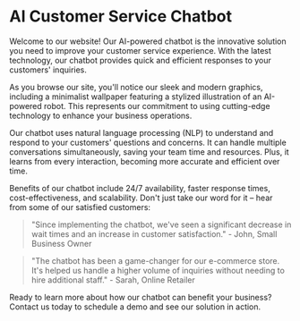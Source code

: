 <!--font:Montserrat-->

# AI Customer Service Chatbot

Welcome to our website! Our AI-powered chatbot is the innovative solution you need to improve your customer service experience. With the latest technology, our chatbot provides quick and efficient responses to your customers' inquiries.

As you browse our site, you'll notice our sleek and modern graphics, including a minimalist wallpaper featuring a stylized illustration of an AI-powered robot. This represents our commitment to using cutting-edge technology to enhance your business operations.

Our chatbot uses natural language processing (NLP) to understand and respond to your customers' questions and concerns. It can handle multiple conversations simultaneously, saving your team time and resources. Plus, it learns from every interaction, becoming more accurate and efficient over time.

Benefits of our chatbot include 24/7 availability, faster response times, cost-effectiveness, and scalability. Don't just take our word for it – hear from some of our satisfied customers:

> "Since implementing the chatbot, we've seen a significant decrease in wait times and an increase in customer satisfaction." - John, Small Business Owner

> "The chatbot has been a game-changer for our e-commerce store. It's helped us handle a higher volume of inquiries without needing to hire additional staff." - Sarah, Online Retailer

Ready to learn more about how our chatbot can benefit your business? Contact us today to schedule a demo and see our solution in action.

<!--

Write me content for website with wallpaper which alt text is:

"A stylized illustration of an AI-powered robot, with sleek and modern graphics and a minimalist color scheme."

The name/title of the page should not be 1:1 copy of the alt text but rather a real content of the website which is using this wallpaper.

- Use markdown format 
- Start with heading
- Heading should be short and concise
- The content should look like a real website 
- The website should not be about the wallpaper, wallpaper is just a related background
- Heading should be contain work "wallpaper" or "background"
- Include real sections like references, contact, user stories, etc. use things relevant to the page purpose.
- Feel free to use structure like headings, bullets, numbering, blockquotes, paragraphs, horizontal lines, etc.
- You can use formatting like bold or _italic_
- You can include UTF-8 emojis
- Links should be only #hash anchors (and you can refer to the document itself)
- Do not include images


---


# AI-Powered Chatbot for Efficient Customer Service

Welcome to our website, where we offer an innovative solution to improve your customer service experience. Our AI-powered chatbot utilizes the latest technology to provide quick and efficient responses to your customers' inquiries.

## Our Stylish Wallpaper

As you browse our site, you'll notice our sleek and modern graphics, including our minimalist wallpaper. The wallpaper features a stylized illustration of an AI-powered robot, which represents our commitment to using cutting-edge technology to enhance your business operations.

## How Our Chatbot Works

Our chatbot uses natural language processing (NLP) to understand and respond to your customers' questions and concerns. It can handle multiple conversations simultaneously, saving your team time and resources. Plus, it learns from every interaction, becoming more accurate and efficient over time.

## Benefits of Our Chatbot

- 24/7 availability: Your customers can get help anytime, anywhere.
- Faster response times: Our chatbot provides instant answers, reducing wait times and improving satisfaction.
- Cost-effective: Our solution is more affordable than hiring additional staff to handle customer inquiries.
- Scalable: As your business grows, our chatbot can handle increased demand without sacrificing quality.

## User Stories

Don't just take our word for it – hear from some of our satisfied customers:

> "Since implementing the chatbot, we've seen a significant decrease in wait times and an increase in customer satisfaction." - John, Small Business Owner

> "The chatbot has been a game-changer for our e-commerce store. It's helped us handle a higher volume of inquiries without needing to hire additional staff." - Sarah, Online Retailer

## Contact Us

Ready to learn more about how our chatbot can benefit your business? Contact us today to schedule a demo and see our solution in action.


---


Heading is too long, rewrite whole content.


---


# AI-Powered Chatbot for Efficient Customer Service

Welcome to our website! We offer an innovative solution to improve your customer service experience. Our AI-powered chatbot uses the latest technology to provide quick and efficient responses to your customers' inquiries.

As you browse our site, you'll notice our sleek and modern graphics, including a minimalist wallpaper featuring a stylized illustration of an AI-powered robot. This represents our commitment to using cutting-edge technology to enhance your business operations.

Our chatbot uses natural language processing (NLP) to understand and respond to your customers' questions and concerns. It can handle multiple conversations simultaneously, saving your team time and resources. Plus, it learns from every interaction, becoming more accurate and efficient over time.

Benefits of our chatbot include 24/7 availability, faster response times, cost-effectiveness, and scalability. Don't just take our word for it – hear from some of our satisfied customers:

> "Since implementing the chatbot, we've seen a significant decrease in wait times and an increase in customer satisfaction." - John, Small Business Owner

> "The chatbot has been a game-changer for our e-commerce store. It's helped us handle a higher volume of inquiries without needing to hire additional staff." - Sarah, Online Retailer

Ready to learn more about how our chatbot can benefit your business? Contact us today to schedule a demo and see our solution in action.


---


Heading is too long, rewrite whole content.


---


# Enhance Your Customer Service with Our AI-Powered Chatbot

Welcome to our website! We offer an innovative solution to improve your customer service experience. Our AI-powered chatbot uses the latest technology to provide quick and efficient responses to your customers' inquiries.

As you browse our site, you'll notice our sleek and modern graphics, including a minimalist wallpaper featuring a stylized illustration of an AI-powered robot. This represents our commitment to using cutting-edge technology to enhance your business operations.

Our chatbot uses natural language processing (NLP) to understand and respond to your customers' questions and concerns. It can handle multiple conversations simultaneously, saving your team time and resources. Plus, it learns from every interaction, becoming more accurate and efficient over time.

Benefits of our chatbot include 24/7 availability, faster response times, cost-effectiveness, and scalability. Don't just take our word for it – hear from some of our satisfied customers:

> "Since implementing the chatbot, we've seen a significant decrease in wait times and an increase in customer satisfaction." - John, Small Business Owner

> "The chatbot has been a game-changer for our e-commerce store. It's helped us handle a higher volume of inquiries without needing to hire additional staff." - Sarah, Online Retailer

Ready to learn more about how our chatbot can benefit your business? Contact us today to schedule a demo and see our solution in action.


---


Heading is too long, rewrite whole content.


---


# AI-Powered Chatbot for Improved Customer Service

Welcome to our website! Our AI-powered chatbot is the innovative solution you need to improve your customer service experience. With the latest technology, our chatbot provides quick and efficient responses to your customers' inquiries.

As you browse our site, you'll notice our sleek and modern graphics, including a minimalist wallpaper featuring a stylized illustration of an AI-powered robot. This represents our commitment to using cutting-edge technology to enhance your business operations.

Our chatbot uses natural language processing (NLP) to understand and respond to your customers' questions and concerns. It can handle multiple conversations simultaneously, saving your team time and resources. Plus, it learns from every interaction, becoming more accurate and efficient over time.

Benefits of our chatbot include 24/7 availability, faster response times, cost-effectiveness, and scalability. Don't just take our word for it – hear from some of our satisfied customers:

> "Since implementing the chatbot, we've seen a significant decrease in wait times and an increase in customer satisfaction." - John, Small Business Owner

> "The chatbot has been a game-changer for our e-commerce store. It's helped us handle a higher volume of inquiries without needing to hire additional staff." - Sarah, Online Retailer

Ready to learn more about how our chatbot can benefit your business? Contact us today to schedule a demo and see our solution in action.


---


Write me a Google font which is best fitting for the website.

Pick from the list:
- Poppins
- Roboto
- Inter
- Exo 2
- Lobster
- Playfair Display
- Lato
- Orbitron
- Barlow Condensed
- Raleway
- Montserrat
- Great Vibes
- IBM Plex Sans
- Open Sans
- Dancing Script
- Futura
- Alegreya


Write just the font name nothing else.


---


Montserrat

-->

